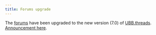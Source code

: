 ```yaml
---
title: Forums upgrade
---
```


The [forums](http://forums.wincent.com/) have been upgraded to the new version (7.0) of [UBB.threads](http://www.ubbcentral.com/). [Announcement here](http://www.wincent.com/a/support/forums/ubbthreads.php?ubb=showflat&Number=1053).

